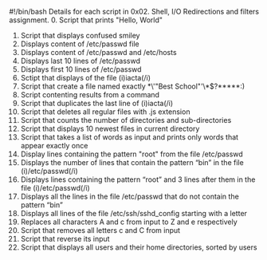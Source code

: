 #!/bin/bash
Details for each script in 0x02. Shell, I/O Redirections and filters assignment.
0. Script that prints "Hello, World"
1. Script that displays confused smiley
2. Displays content of /etc/passwd file
3. Displays content of /etc/passwd and /etc/hosts
4. Displays last 10 lines of /etc/passwd
5. Displays first 10 lines of /etc/passwd
6. Sctipt that displays of the file (i)iacta(/i)
7. Script that create a file named exactly \*\\'"Best School"\'\\*$\?\*\*\*\*\*:)
8. Script contenting results from a command
9. Script that duplicates the last line of (i)iacta(/i)
10. Script that deletes all regular files with .js extension
11. Script that counts the number of directories and sub-directories
12. Script that displays 10 newest files in current directory
13. Script that takes a list of words as input and prints only words that appear exactly once
14. Display lines containing the pattern "root" from the file /etc/passwd
15. Displays the number of lines that contain the pattern “bin” in the file (i)/etc/passwd(/i)
16. Displays lines containing the pattern “root” and 3 lines after them in the file (i)/etc/passwd(/i)
17. Displays all the lines in the file /etc/passwd that do not contain the pattern “bin”
18. Displays all lines of the file /etc/ssh/sshd_config starting with a letter
19. Replaces all characters A and c from input to Z and e respectively
20. Script that removes all letters c and C from input
21. Script that reverse its input
22. Script that displays all users and their home directories, sorted by users

